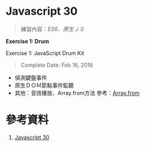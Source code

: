 # Javascript 30
> 練習內容：_ES6、原生ＪＳ_

**Exercise 1: Drum**

Exercise 1: JavaScript Drum Kit
> Complete Date: Feb 16, 2016

+ 偵測鍵盤事件
+ 原生ＤＯＭ節點事件監聽
+ 其他：音效播放、Array.from方法
參考：[Array.from](http://wiki.jikexueyuan.com/project/es6/array.html)


# 參考資料

1. [Javascript 30](https://javascript30.com/)
